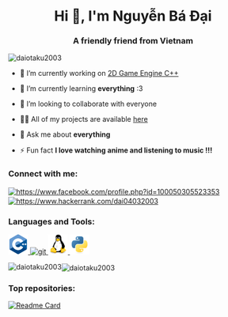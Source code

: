 <h1 align="center">Hi 👋, I'm Nguyễn Bá Đại</h1>
<h3 align="center">A friendly friend from Vietnam</h3>

<p align="left"> <img src="https://komarev.com/ghpvc/?username=daiotaku2003&label=Profile%20views&color=0e75b6&style=flat" alt="daiotaku2003" /> </p>

- 🔭 I’m currently working on [2D Game Engine C++](https://github.com/it-dainb/No-Name)

- 🌱 I’m currently learning **everything** :3

- 👯 I’m looking to collaborate with everyone

- 👨‍💻 All of my projects are available [here](https://github.com/it-dainb?tab=repositories)

- 💬 Ask me about **everything**

- ⚡ Fun fact **I love watching anime and listening to music !!!**

<h3 align="left">Connect with me:</h3>
<p align="left">
<a href="https://fb.com/https://www.facebook.com/profile.php?id=100050305523353" target="blank"><img align="center" src="https://raw.githubusercontent.com/rahuldkjain/github-profile-readme-generator/master/src/images/icons/Social/facebook.svg" alt="https://www.facebook.com/profile.php?id=100050305523353" height="30" width="40" /></a>
<a href="https://www.hackerrank.com/https://www.hackerrank.com/dai04032003" target="blank"><img align="center" src="https://raw.githubusercontent.com/rahuldkjain/github-profile-readme-generator/master/src/images/icons/Social/hackerrank.svg" alt="https://www.hackerrank.com/dai04032003" height="30" width="40" /></a>
</p>

<h3 align="left">Languages and Tools:</h3>
<p align="left"> <a href="https://www.w3schools.com/cpp/" target="_blank"> <img src="https://raw.githubusercontent.com/devicons/devicon/master/icons/cplusplus/cplusplus-original.svg" alt="cplusplus" width="40" height="40"/> </a> <a href="https://git-scm.com/" target="_blank"> <img src="https://www.vectorlogo.zone/logos/git-scm/git-scm-icon.svg" alt="git" width="40" height="40"/> </a> <a href="https://www.linux.org/" target="_blank"> <img src="https://raw.githubusercontent.com/devicons/devicon/master/icons/linux/linux-original.svg" alt="linux" width="40" height="40"/> </a> <a href="https://www.python.org" target="_blank"> <img src="https://raw.githubusercontent.com/devicons/devicon/master/icons/python/python-original.svg" alt="python" width="40" height="40"/> </a> </p>

<p><img align="left" src="https://github-readme-stats.vercel.app/api/top-langs?username=it-dainb&show_icons=true&locale=en&theme=radical&cache_seconds=1800" alt="daiotaku2003" /></p>

<p><img align="center" src="https://github-readme-stats.vercel.app/api?username=it-dainb&show_icons=true&locale=en&theme=radical&cache_seconds=1800" alt="daiotaku2003" /></p>

<h3 align="left">Top repositories:</h3>

[![Readme Card](https://github-readme-stats.vercel.app/api/pin/?username=it-dainb&repo=Adventure-Time&cache_seconds=1800)](https://github.com/anuraghazra/github-readme-stats)
